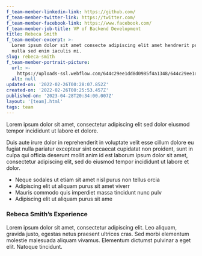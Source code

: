 ```yaml
---
f_team-member-linkedin-link: https://github.com/
f_team-member-twitter-link: https://twitter.com/
f_team-member-facebook-link: https://www.facebook.com/
f_team-member-job-title: VP of Backend Development
title: Rebeca Smith
f_team-member-excerpt: >-
  Lorem ipsum dolor sit amet consecte adipiscing elit amet hendrerit pretium
  nulla sed enim iaculis mi.
slug: rebeca-smith
f_team-member-portrait-picture:
  url: >-
    https://uploads-ssl.webflow.com/644c29ee1dd8d0985f4a1348/644c29ee1dd8d073ac4a135c_image-1-team-dev-template.jpg
  alt: null
updated-on: '2022-02-26T00:28:07.852Z'
created-on: '2022-02-26T00:25:53.457Z'
published-on: '2023-04-28T20:34:00.007Z'
layout: '[team].html'
tags: team
---
```


Lorem ipsum dolor sit amet, consectetur adipiscing elit sed dolor eiusmod tempor incididunt ut labore et dolore.

Duis aute irure dolor in reprehenderit in voluptate velit esse cillum dolore eu fugiat nulla pariatur excepteur sint occaecat cupidatat non proident, sunt in culpa qui officia deserunt mollit anim id est laborum ipsum dolor sit amet, consectetur adipiscing elit, sed do eiusmod tempor incididunt ut labore et dolor.

*   Neque sodales ut etiam sit amet nisl purus non tellus orcia
*   Adipiscing elit ut aliquam purus sit amet viverr
*   Mauris commodo quis imperdiet massa tincidunt nunc pulv
*   Adipiscing elit ut aliquam purus sit ame

### Rebeca Smith’s Experience

Lorem ipsum dolor sit amet, consectetur adipiscing elit. Leo aliquam, gravida justo, egestas netus praesent ultrices cras. Sed morbi elementum molestie malesuada aliquam vivamus. Elementum dictumst pulvinar a eget elit. Natoque tincidunt.
